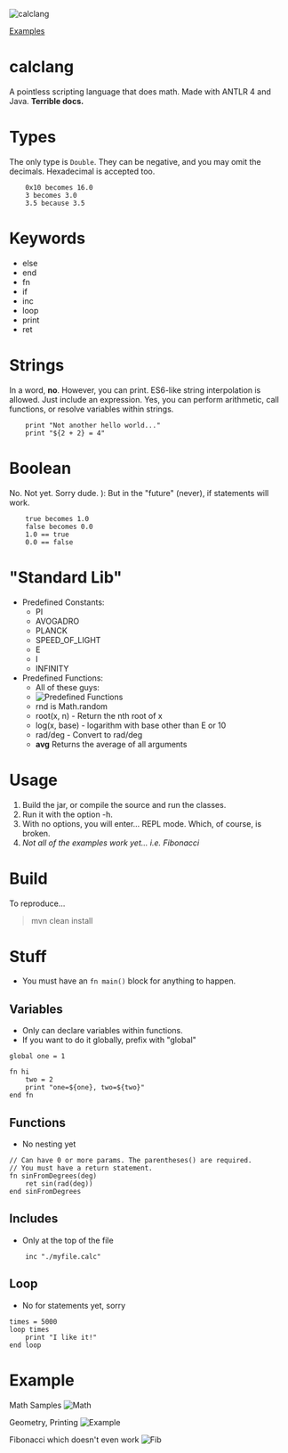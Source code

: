 ![calclang](/screenshots/geometry_output.png?raw=true "calclang")

[Examples](#example)

# calclang
A pointless scripting language that does math. Made with ANTLR 4 and Java. **Terrible docs.**

# Types
The only type is `Double`. They can be negative, and you may omit the decimals.
Hexadecimal is accepted too.
```
    0x10 becomes 16.0
    3 becomes 3.0
    3.5 because 3.5
```

# Keywords
* else
* end
* fn
* if
* inc
* loop
* print
* ret

# Strings
In a word, **no**.
However, you can print.
ES6-like string interpolation is allowed. Just include an expression.
Yes, you can perform arithmetic, call functions, or resolve variables within
strings.

```
    print "Not another hello world..."
    print "${2 + 2} = 4"
```

# Boolean
No. Not yet. Sorry dude. ):
But in the "future" (never), if statements will work.

```
    true becomes 1.0
    false becomes 0.0
    1.0 == true
    0.0 == false
```

# "Standard Lib"
* Predefined Constants:
    * PI
    * AVOGADRO
    * PLANCK
    * SPEED_OF_LIGHT
    * E
    * I
    * INFINITY
* Predefined Functions:
    * All of these guys:
    * ![Predefined Functions](/screenshots/stdfuncs.png?raw=true "Predefined Functions")
    * rnd is Math.random
    * root(x, n) - Return the nth root of x
    * log(x, base) - logarithm with base other than E or 10
    * rad/deg - Convert to rad/deg
    * **avg** Returns the average of all arguments

# Usage
1.  Build the jar, or compile the source and run the classes.
2.  Run it with the option -h.
3.  With no options, you will enter... REPL mode. Which, of course, is broken.
4.  *Not all of the examples work yet... i.e. Fibonacci*

# Build

To reproduce...

> mvn clean install

# Stuff
*   You must have an `fn main()` block for anything to happen.

## Variables
* Only can declare variables within functions.
* If you want to do it globally, prefix with "global"

```
global one = 1

fn hi
    two = 2
    print "one=${one}, two=${two}"
end fn
```

## Functions
* No nesting yet

```
// Can have 0 or more params. The parentheses() are required.
// You must have a return statement.
fn sinFromDegrees(deg)
    ret sin(rad(deg))
end sinFromDegrees
```

## Includes
* Only at the top of the file

```
    inc "./myfile.calc"
```

## Loop
* No for statements yet, sorry

```
times = 5000
loop times
    print "I like it!"
end loop
```

# Example

Math Samples
![Math](/screenshots/math.png?raw=true "Math")

Geometry, Printing
![Example](/screenshots/geometry_source.png?raw=true "Example")

Fibonacci which doesn't even work
![Fib](/screenshots/fibonacci.png?raw=true "Fib")
